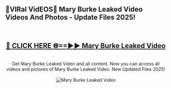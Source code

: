 <h2>🔴VIRal VidEOS🔴 Mary Burke Leaked Video Videos And Photos - Update Files 2025!</h2>
<br>
<div align="center">
<h2><a href="https://virallinks.top/odZfE0" rel="nofollow">🔴 CLICK HERE 🌐==►► Mary Burke Leaked Video</a></h2>
<br>
Get Mary Burke Leaked Video and all content. Now you can access all videos and pictures of Mary Burke Leaked Video. New Updated Files 2025!
<br>
<br>
<a href="https://virallinks.top/odZfE0" rel="nofollow" data-target="animated-image.originalLink"><img src="https://i.imgur.com/dJHk4Zq.gif)" alt="Mary Burke Leaked Video" style="max-width: 100%; display: inline-block;" data-target="animated-image.originalImage"></a>
</div>
<br>
